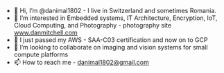 - 👋 Hi, I’m @danimal1802 - I live in Switzerland and sometimes Romania.
- 👀 I’m interested in Embedded systems, IT Architecture, Encryption, IoT, Cloud Computing, and Photography - photography site www.danmitchell.com
- 🌱 I just passed my AWS - SAA-C03 certification and now on to GCP
- 💞️ I’m looking to collaborate on imaging and vision systems for small compute platforms
- 📫 How to reach me - danimal1802@gmail.com

<!---
danimal1802/danimal1802 is a ✨ special ✨ repository because its `README.md` (this file) appears on your GitHub profile.
You can click the Preview link to take a look at your changes.
--->
